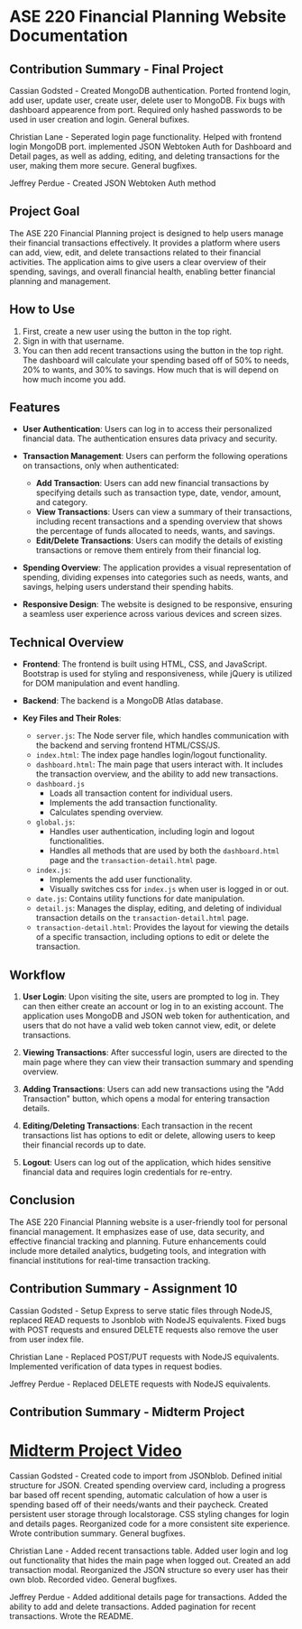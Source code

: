 # ASE 220 Financial Planning Website Documentation

## Contribution Summary - Final Project

Cassian Godsted - Created MongoDB authentication. Ported frontend login, add user, update user, create user, delete user to MongoDB. Fix bugs with dashboard appearence from port. Required only hashed passwords to be used in user creation and login. General bufixes.

Christian Lane - Seperated login page functionality. Helped with frontend login MongoDB port. implemented JSON Webtoken Auth for Dashboard and Detail pages, as well as adding, editing, and deleting transactions for the user, making them more secure. General bugfixes.

Jeffrey Perdue - Created JSON Webtoken Auth method

## Project Goal

The ASE 220 Financial Planning project is designed to help users manage their financial transactions effectively. It provides a platform where users can add, view, edit, and delete transactions related to their financial activities. The application aims to give users a clear overview of their spending, savings, and overall financial health, enabling better financial planning and management.

## How to Use

1. First, create a new user using the button in the top right. 
2. Sign in with that username.
3. You can then add recent transactions using the button in the top right. The dashboard will calculate your spending based off of 50% to needs, 20% to wants, and 30% to savings. How much that is will depend on how much income you add.

## Features

- **User Authentication**: Users can log in to access their personalized financial data. The authentication ensures data privacy and security.

- **Transaction Management**: Users can perform the following operations on transactions, only when authenticated:
  - **Add Transaction**: Users can add new financial transactions by specifying details such as transaction type, date, vendor, amount, and category.
  - **View Transactions**: Users can view a summary of their transactions, including recent transactions and a spending overview that shows the percentage of funds allocated to needs, wants, and savings.
  - **Edit/Delete Transactions**: Users can modify the details of existing transactions or remove them entirely from their financial log.

- **Spending Overview**: The application provides a visual representation of spending, dividing expenses into categories such as needs, wants, and savings, helping users understand their spending habits.

- **Responsive Design**: The website is designed to be responsive, ensuring a seamless user experience across various devices and screen sizes.

## Technical Overview

- **Frontend**: The frontend is built using HTML, CSS, and JavaScript. Bootstrap is used for styling and responsiveness, while jQuery is utilized for DOM manipulation and event handling.

- **Backend**: The backend is a MongoDB Atlas database.

- **Key Files and Their Roles**:
  - `server.js`: The Node server file, which handles communication with the backend and serving frontend HTML/CSS/JS.
  - `index.html`: The index page handles login/logout functionality.
  - `dashboard.html`: The main page that users interact with. It includes the transaction overview, and the ability to add new transactions.
  - `dashboard.js`
      - Loads all transaction content for individual users.
      - Implements the add transaction functionality.
      - Calculates spending overview.
  - `global.js`:
    - Handles user authentication, including login and logout functionalities.
    - Handles all methods that are used by both the `dashboard.html` page and the `transaction-detail.html` page.
  - `index.js`:
    - Implements the add user functionality.
    - Visually switches css for `index.js` when user is logged in or out.
  - `date.js`: Contains utility functions for date manipulation.
  - `detail.js`: Manages the display, editing, and deleting of individual transaction details on the `transaction-detail.html` page.
  - `transaction-detail.html`: Provides the layout for viewing the details of a specific transaction, including options to edit or delete the transaction.

## Workflow

1. **User Login**: Upon visiting the site, users are prompted to log in. They can then either create an account or log in to an existing account. The application uses MongoDB and JSON web token for authentication, and users that do not have a valid web token cannot view, edit, or delete transactions.

2. **Viewing Transactions**: After successful login, users are directed to the main page where they can view their transaction summary and spending overview.

3. **Adding Transactions**: Users can add new transactions using the "Add Transaction" button, which opens a modal for entering transaction details.

4. **Editing/Deleting Transactions**: Each transaction in the recent transactions list has options to edit or delete, allowing users to keep their financial records up to date.

5. **Logout**: Users can log out of the application, which hides sensitive financial data and requires login credentials for re-entry.

## Conclusion

The ASE 220 Financial Planning website is a user-friendly tool for personal financial management. It emphasizes ease of use, data security, and effective financial tracking and planning. Future enhancements could include more detailed analytics, budgeting tools, and integration with financial institutions for real-time transaction tracking.

## Contribution Summary - Assignment 10
Cassian Godsted - Setup Express to serve static files through NodeJS, replaced READ requests to Jsonblob with NodeJS equivalents. Fixed bugs with POST requests and ensured DELETE requests also remove the user from user index file.

Christian Lane - Replaced POST/PUT requests with NodeJS equivalents. Implemented verification of data types in request bodies.

Jeffrey Perdue - Replaced DELETE requests with NodeJS equivalents.

## Contribution Summary - Midterm Project
# [Midterm Project Video](https://www.youtube.com/watch?v=PUO_iO2qIAo)

Cassian Godsted - Created code to import from JSONblob. Defined initial structure for JSON. Created spending overview card, including a  progress bar based off recent spending, automatic calculation of how a user is spending based off of their needs/wants and their paycheck. Created persistent user storage through localstorage. CSS styling changes for login and details pages. Reorganized code for a more consistent site experience. Wrote contribution summary. General bugfixes.

Christian Lane - Added recent transactions table. Added user login and log out functionality that hides the main page when logged out. Created an add transaction modal. Reorganized the JSON structure so every user has their own blob. Recorded video. General bugfixes.

Jeffrey Perdue - Added additional details page for transactions. Added the ability to add and delete transactions. Added pagination for recent transactions. Wrote the README.
